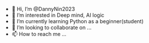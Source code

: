- 👋 Hi, I’m @DannyNin2023
- 👀 I’m interested in Deep mind, AI logic  
- 🌱 I’m currently learning Python as a beginner(student)
- 💞️ I’m looking to collaborate on ...
- 📫 How to reach me ...

<!---
DannyNin2023/DannyNin2023 is a ✨ special ✨ repository because its `README.md` (this file) appears on your GitHub profile.
You can click the Preview link to take a look at your changes.
--->
